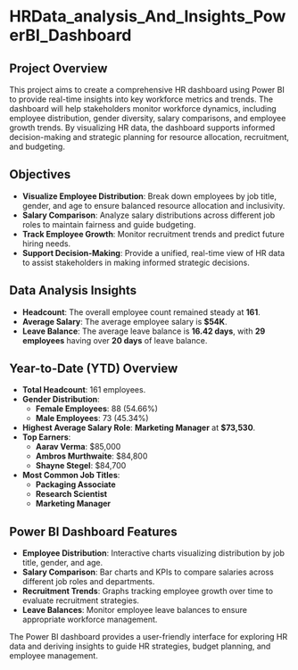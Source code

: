 # **HRData_analysis_And_Insights_PowerBI_Dashboard**

## **Project Overview**
This project aims to create a comprehensive HR dashboard using Power BI to provide real-time insights into key workforce metrics and trends. The dashboard will help stakeholders monitor workforce dynamics, including employee distribution, gender diversity, salary comparisons, and employee growth trends. By visualizing HR data, the dashboard supports informed decision-making and strategic planning for resource allocation, recruitment, and budgeting.

## **Objectives**
- **Visualize Employee Distribution**: Break down employees by job title, gender, and age to ensure balanced resource allocation and inclusivity.
- **Salary Comparison**: Analyze salary distributions across different job roles to maintain fairness and guide budgeting.
- **Track Employee Growth**: Monitor recruitment trends and predict future hiring needs.
- **Support Decision-Making**: Provide a unified, real-time view of HR data to assist stakeholders in making informed strategic decisions.

## **Data Analysis Insights**
- **Headcount**: The overall employee count remained steady at **161**.
- **Average Salary**: The average employee salary is **$54K**.
- **Leave Balance**: The average leave balance is **16.42 days**, with **29 employees** having over **20 days** of leave balance.

## **Year-to-Date (YTD) Overview**
- **Total Headcount**: 161 employees.
- **Gender Distribution**:
  - **Female Employees**: 88 (54.66%)
  - **Male Employees**: 73 (45.34%)
- **Highest Average Salary Role**: **Marketing Manager** at **$73,530**.
- **Top Earners**:
  - **Aarav Verma**: $85,000
  - **Ambros Murthwaite**: $84,800
  - **Shayne Stegel**: $84,700
- **Most Common Job Titles**: 
  - **Packaging Associate**
  - **Research Scientist**
  - **Marketing Manager**

## **Power BI Dashboard Features**
- **Employee Distribution**: Interactive charts visualizing distribution by job title, gender, and age.
- **Salary Comparison**: Bar charts and KPIs to compare salaries across different job roles and departments.
- **Recruitment Trends**: Graphs tracking employee growth over time to evaluate recruitment strategies.
- **Leave Balances**: Monitor employee leave balances to ensure appropriate workforce management.


The Power BI dashboard provides a user-friendly interface for exploring HR data and deriving insights to guide HR strategies, budget planning, and employee management.

